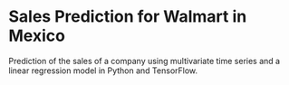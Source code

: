 # Sales Prediction for Walmart in Mexico
Prediction of the sales of a company using multivariate time series and a linear regression model in Python and TensorFlow.
